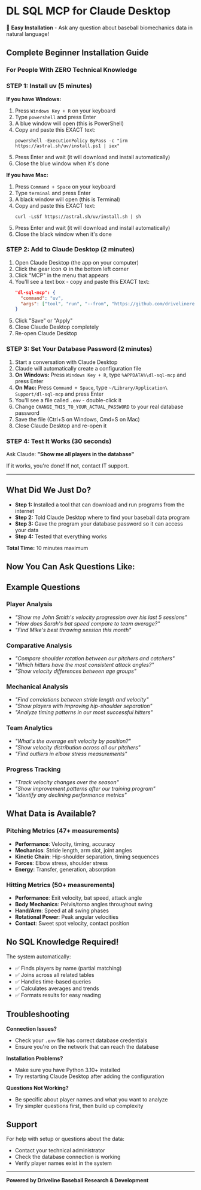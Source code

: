 # DL SQL MCP for Claude Desktop

🚀 **Easy Installation** - Ask any question about baseball biomechanics data in natural language!

## Complete Beginner Installation Guide

### For People With ZERO Technical Knowledge

### STEP 1: Install uv (5 minutes)

**If you have Windows:**
1. Press `Windows Key + R` on your keyboard
2. Type `powershell` and press Enter
3. A blue window will open (this is PowerShell)
4. Copy and paste this EXACT text:
   ```
   powershell -ExecutionPolicy ByPass -c "irm https://astral.sh/uv/install.ps1 | iex"
   ```
5. Press Enter and wait (it will download and install automatically)
6. Close the blue window when it's done

**If you have Mac:**
1. Press `Command + Space` on your keyboard
2. Type `terminal` and press Enter
3. A black window will open (this is Terminal)
4. Copy and paste this EXACT text:
   ```
   curl -LsSf https://astral.sh/uv/install.sh | sh
   ```
5. Press Enter and wait (it will download and install automatically)
6. Close the black window when it's done

### STEP 2: Add to Claude Desktop (2 minutes)

1. Open Claude Desktop (the app on your computer)
2. Click the gear icon ⚙️ in the bottom left corner
3. Click "MCP" in the menu that appears
4. You'll see a text box - copy and paste this EXACT text:
   ```json
   "dl-sql-mcp": {
     "command": "uv",
     "args": ["tool", "run", "--from", "https://github.com/drivelineresearch/dl_sql_mcp/archive/refs/heads/master.zip", "dl-sql-mcp"]
   }
   ```
5. Click "Save" or "Apply"
6. Close Claude Desktop completely
7. Re-open Claude Desktop

### STEP 3: Set Your Database Password (2 minutes)

1. Start a conversation with Claude Desktop
2. Claude will automatically create a configuration file
3. **On Windows:** Press `Windows Key + R`, type `%APPDATA%\dl-sql-mcp` and press Enter
4. **On Mac:** Press `Command + Space`, type `~/Library/Application\ Support/dl-sql-mcp` and press Enter
5. You'll see a file called `.env` - double-click it
6. Change `CHANGE_THIS_TO_YOUR_ACTUAL_PASSWORD` to your real database password
7. Save the file (Ctrl+S on Windows, Cmd+S on Mac)
8. Close Claude Desktop and re-open it

### STEP 4: Test It Works (30 seconds)

Ask Claude: **"Show me all players in the database"**

If it works, you're done! If not, contact IT support.

---

## What Did We Just Do?

- **Step 1:** Installed a tool that can download and run programs from the internet
- **Step 2:** Told Claude Desktop where to find your baseball data program
- **Step 3:** Gave the program your database password so it can access your data
- **Step 4:** Tested that everything works

**Total Time:** 10 minutes maximum

## Now You Can Ask Questions Like:

## Example Questions

### Player Analysis
- *"Show me John Smith's velocity progression over his last 5 sessions"*
- *"How does Sarah's bat speed compare to team average?"*
- *"Find Mike's best throwing session this month"*

### Comparative Analysis
- *"Compare shoulder rotation between our pitchers and catchers"*
- *"Which hitters have the most consistent attack angles?"*
- *"Show velocity differences between age groups"*

### Mechanical Analysis
- *"Find correlations between stride length and velocity"*
- *"Show players with improving hip-shoulder separation"*
- *"Analyze timing patterns in our most successful hitters"*

### Team Analytics
- *"What's the average exit velocity by position?"*
- *"Show velocity distribution across all our pitchers"*
- *"Find outliers in elbow stress measurements"*

### Progress Tracking
- *"Track velocity changes over the season"*
- *"Show improvement patterns after our training program"*
- *"Identify any declining performance metrics"*

## What Data is Available?

### Pitching Metrics (47+ measurements)
- **Performance**: Velocity, timing, accuracy
- **Mechanics**: Stride length, arm slot, joint angles
- **Kinetic Chain**: Hip-shoulder separation, timing sequences
- **Forces**: Elbow stress, shoulder stress
- **Energy**: Transfer, generation, absorption

### Hitting Metrics (50+ measurements)  
- **Performance**: Exit velocity, bat speed, attack angle
- **Body Mechanics**: Pelvis/torso angles throughout swing
- **Hand/Arm**: Speed at all swing phases
- **Rotational Power**: Peak angular velocities
- **Contact**: Sweet spot velocity, contact position

## No SQL Knowledge Required!

The system automatically:
- ✅ Finds players by name (partial matching)
- ✅ Joins across all related tables
- ✅ Handles time-based queries
- ✅ Calculates averages and trends
- ✅ Formats results for easy reading

## Troubleshooting

**Connection Issues?**
- Check your `.env` file has correct database credentials
- Ensure you're on the network that can reach the database

**Installation Problems?**
- Make sure you have Python 3.10+ installed
- Try restarting Claude Desktop after adding the configuration

**Questions Not Working?**
- Be specific about player names and what you want to analyze
- Try simpler questions first, then build up complexity

## Support

For help with setup or questions about the data:
- Contact your technical administrator
- Check the database connection is working
- Verify player names exist in the system

---

**Powered by Driveline Baseball Research & Development**